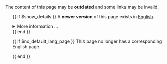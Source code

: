 ---
---

<i class="fa-solid fa-triangle-exclamation" style="margin-left: -1.9rem; padding-right: 0.5rem;"></i>
The content of this page may be <b>outdated</b> and some links may be invalid.

{{ if $show_details }} A <b>newer version</b> of this page exists in
<a href="{{$default_lang_page_url}}">English</a>.

<details class="mt-2">
  <summary>More information ...</summary>
  <p>
    To see the changes to the English page since this page was last updated: visit
    <a href="{{$compare_url}}" class="external-link" target="_blank" rel="noopener" data-proofer-ignore>
      GitHub compare {{$default_lang_commit_short}}..{{$default_lang_hash_short}}
    </a>
    and search for <code>{{$def_lang_path}}</code>.
  </p>
</details>
{{ end }}

{{ if $no_default_lang_page }} This page no longer has a corresponding English
page.

<!-- prettier-ignore-start -->
{{ end }}
<!-- prettier-ignore-end -->
